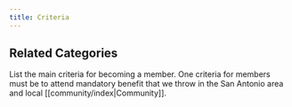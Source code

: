 ```yaml
---
title: Criteria
---
```


## Related Categories

List the main criteria for becoming a member. One criteria for members must be to attend mandatory benefit that we throw in the San Antonio area and local [[community/index|Community]].